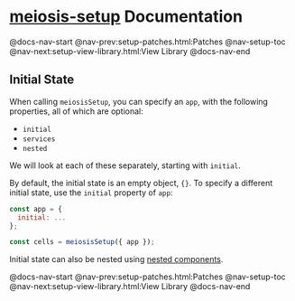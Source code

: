# [meiosis-setup](https://meiosis.js.org/setup) Documentation

@docs-nav-start
@nav-prev:setup-patches.html:Patches
@nav-setup-toc
@nav-next:setup-view-library.html:View Library
@docs-nav-end

## Initial State

When calling `meiosisSetup`, you can specify an `app`, with the following properties, all of which
are optional:

- `initial`
- `services`
- `nested`

We will look at each of these separately, starting with `initial`.

By default, the initial state is an empty object, `{}`. To specify a different initial state, use
the `initial` property of `app`:

```js
const app = {
  initial: ...
};

const cells = meiosisSetup({ app });
```

Initial state can also be nested using [nested components](setup-nested-components.html).

@docs-nav-start
@nav-prev:setup-patches.html:Patches
@nav-setup-toc
@nav-next:setup-view-library.html:View Library
@docs-nav-end

